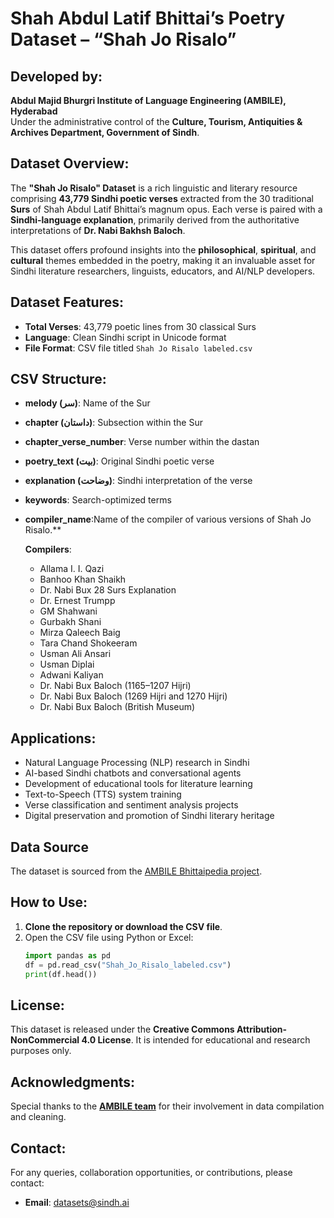 # Shah Abdul Latif Bhittai’s Poetry Dataset – “Shah Jo Risalo”

## Developed by:
**Abdul Majid Bhurgri Institute of Language Engineering (AMBILE), Hyderabad**  
Under the administrative control of the **Culture, Tourism, Antiquities & Archives Department, Government of Sindh**.

## Dataset Overview:
The **"Shah Jo Risalo" Dataset** is a rich linguistic and literary resource comprising **43,779 Sindhi poetic verses** extracted from the 30 traditional **Surs** of Shah Abdul Latif Bhittai’s magnum opus. Each verse is paired with a **Sindhi-language explanation**, primarily derived from the authoritative interpretations of **Dr. Nabi Bakhsh Baloch**.

This dataset offers profound insights into the **philosophical**, **spiritual**, and **cultural** themes embedded in the poetry, making it an invaluable asset for Sindhi literature researchers, linguists, educators, and AI/NLP developers.

## Dataset Features:
- **Total Verses**: 43,779 poetic lines from 30 classical Surs
- **Language**: Clean Sindhi script in Unicode format
- **File Format**: CSV file titled `Shah Jo Risalo labeled.csv`

## CSV Structure:
- **melody (سر)**: Name of the Sur
- **chapter (داستان)**: Subsection within the Sur
- **chapter_verse_number**: Verse number within the dastan
- **poetry_text (بيت)**: Original Sindhi poetic verse
- **explanation (وضاحت)**: Sindhi interpretation of the verse
- **keywords**: Search-optimized terms
- **compiler_name**:Name of the compiler of various versions of Shah Jo Risalo.**

   **Compilers**:

  * Allama I. I. Qazi
  * Banhoo Khan Shaikh
  * Dr. Nabi Bux 28 Surs Explanation
  * Dr. Ernest Trumpp
  * GM Shahwani
  * Gurbakh Shani
  * Mirza Qaleech Baig
  * Tara Chand Shokeeram
  * Usman Ali Ansari
  * Usman Diplai
  * Adwani Kaliyan
  * Dr. Nabi Bux Baloch (1165–1207 Hijri)
  * Dr. Nabi Bux Baloch (1269 Hijri and 1270 Hijri)
  * Dr. Nabi Bux Baloch (British Museum)
  
## Applications:
- Natural Language Processing (NLP) research in Sindhi
- AI-based Sindhi chatbots and conversational agents
- Development of educational tools for literature learning
- Text-to-Speech (TTS) system training
- Verse classification and sentiment analysis projects
- Digital preservation and promotion of Sindhi literary heritage

## Data Source
The dataset is sourced from the [AMBILE Bhittaipedia project](https://bhittaipedia.org/).

## How to Use:
1. **Clone the repository or download the CSV file**.
2. Open the CSV file using Python or Excel:
   ```python
   import pandas as pd
   df = pd.read_csv("Shah_Jo_Risalo_labeled.csv")
   print(df.head())

## License:
This dataset is released under the **Creative Commons Attribution-NonCommercial 4.0 License**. It is intended for educational and research purposes only.

## Acknowledgments:
Special thanks to the [**AMBILE team**](https://bhittaipedia.org/p/bhittai-pedia-team) for their involvement in data compilation and cleaning.


## Contact:
For any queries, collaboration opportunities, or contributions, please contact:
- **Email**: [datasets@sindh.ai](mailto:datasets@sindh.ai)
